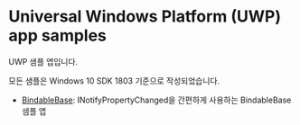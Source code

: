 # Universal Windows Platform (UWP) app samples

UWP 샘플 앱입니다.

모든 샘플은 Windows 10 SDK 1803 기준으로 작성되었습니다.

* [BindableBase](https://github.com/devwock/uwp-samples/tree/master/Samples/BindableBase): INotifyPropertyChanged을 간편하게 사용하는 BindableBase 샘플 앱